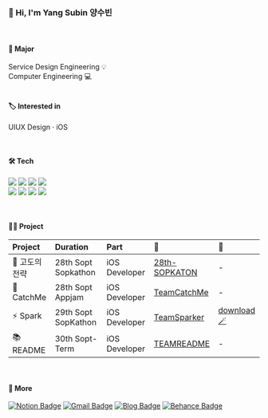 <div>

### 👾 Hi, I'm Yang Subin 양수빈   
<br>   


#### 🏫 Major
Service Design Engineering 💡   
Computer Engineering 💻   
<br>
   
#### 🏷 Interested in
UIUX Design · iOS

<br>

#### 🛠 Tech
<img src="https://img.shields.io/badge/Swift-FA7343?style=flat-square&logo=Swift&logoColor=white"/> <img src="https://img.shields.io/badge/HTML5-E34F26?style=flat-square&logo=HTML5&logoColor=white"/> <img src="https://img.shields.io/badge/CSS3-1572B6?style=flat-square&logo=CSS3&logoColor=white"/> <img src="https://img.shields.io/badge/Python-3766AB?style=flat-square&logo=Python&logoColor=white"/>      
<img src="https://img.shields.io/badge/Figma-292929?style=flat-square&logo=Figma&logoColor=white"/> <img src="https://img.shields.io/badge/Adobe XD-700f59?style=flat-square&logo=Adobe XD&logoColor=white"/> <img src="https://img.shields.io/badge/Adobe Illustrator-FF9A00?style=flat-square&logo=Adobe Illustrator&logoColor=white"/> <img src="https://img.shields.io/badge/Adobe After Effects-6661b8?style=flat-square&logo=Adobe After Effects&logoColor=white"/>
   
<br>

#### 👩‍💻 Project
| Project | Duration | Part | 📎 | 🍎 |
|:------|:------|:------|:------|:------|
| 🥔  고도의 전략 | 28th Sopt Sopkathon | iOS Developer | [28th-SOPKATON](https://github.com/28th-SOPKATON) | - |
| 👻 CatchMe | 28th Sopt Appjam | iOS Developer | [TeamCatchMe](https://github.com/TeamCatchMe) | - |
|  ⚡️ Spark | 29th Sopt SopKathon | iOS Developer | [TeamSparker](https://github.com/TeamSparker) | [download🪄](https://apps.apple.com/kr/app/spark-%EC%8A%A4%ED%8C%8C%ED%81%AC-%EC%B9%9C%EA%B5%AC%EC%99%80-%EC%8A%B5%EA%B4%80-%EA%B4%80%EB%A6%AC/id1605811861) |
| 📚 README | 30th Sopt-Term | iOS Developer | [TEAMREADME](https://github.com/TEAM-README) | - |

<br>


#### 💭 More
[![Notion Badge](https://img.shields.io/badge/Portfolio-000000?style=flat-square&logo=Notion&logoColor=white)](https://nosy-repair-8a6.notion.site/Portfolio-59ff5c49ab5948d7825aa797033bd045) 
[![Gmail Badge](https://img.shields.io/badge/Gmail-d14836?style=flat-square&logo=Gmail&logoColor=white&link=mailto:snugyun01@gmail.com)](mailto:cindy010670@gmail.com)
[![Blog Badge](https://img.shields.io/badge/Blog-624ea6?style=flat-square&logo=GitHub&logoColor=white)](https://yang-subinn.tistory.com/)
[![Behance Badge](https://img.shields.io/badge/Behance-1769FF?style=flat-square&logo=Behance&logoColor=white)](https://www.behance.net/cindy01067a2ab)




   
</div>

<!--
**yangsubinn/yangsubinn** is a ✨ _special_ ✨ repository because its `README.md` (this file) appears on your GitHub profile.

Here are some ideas to get you started:

- 🔭 I’m currently working on ...
- 🌱 I’m currently learning ...
- 👯 I’m looking to collaborate on ...
- 🤔 I’m looking for help with ...
- 💬 Ask me about ...
- 📫 How to reach me: ...
- 😄 Pronouns: ...
- ⚡ Fun fact: ...
-->
